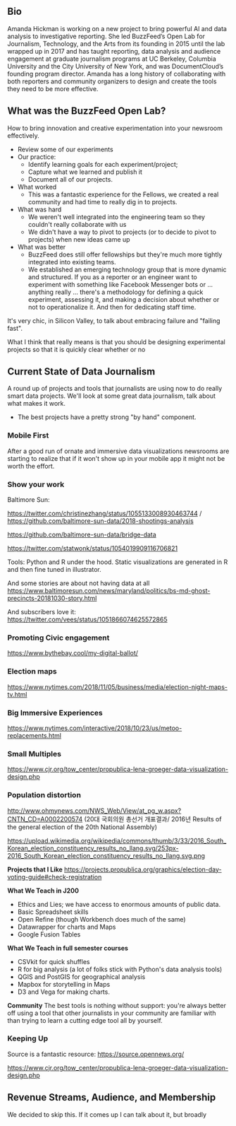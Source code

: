 ## Bio

Amanda Hickman is working on a new project to bring powerful AI and data analysis to investigative reporting. She led BuzzFeed’s Open Lab for Journalism, Technology, and the Arts from its founding in 2015 until the lab wrapped up in 2017 and has taught reporting, data analysis and audience engagement at graduate journalism programs at UC Berkeley, Columbia University and the City University of New York, and was DocumentCloud’s founding program director. Amanda has a long history of collaborating with both reporters and community organizers to design and create the tools they need to be more effective.

## What was the BuzzFeed Open Lab?
How to bring innovation and creative experimentation into your newsroom effectively.

  * Review some of our experiments
  * Our practice:
    + Identify learning goals for each experiment/project;
    + Capture what we learned and publish it
    + Document all of our projects.
  * What worked
    + This was a fantastic experience for the Fellows, we created a real community and had time to really dig in to projects.
  * What was hard
    + We weren't well integrated into the engineering team so they couldn't really collaborate with us
    + We didn't have a way to pivot to projects (or to decide to pivot to projects) when new ideas came up
  * What was better
    + BuzzFeed does still offer fellowships but they're much more tightly integrated into existing teams.
    + We established an emerging technology group that is more dynamic and structured. If you as a reporter or an engineer want to experiment with something like Facebook Messenger bots or ... anything really ... there's a methodology for defining a quick experiment, assessing it, and making a decision about whether or not to operationalize it. And then for dedicating staff time.

It's very chic, in Silicon Valley, to talk about embracing failure and "failing fast".

What I think that really means is that you should be designing experimental projects so that it is quickly clear whether or no

## Current State of Data Journalism
A round up of projects and tools that journalists are using now to do really smart data projects. We'll look at some great data journalism, talk about what makes it work.

* The best projects have a pretty strong "by hand" component.

### Mobile First
After a good run of ornate and immersive data visualizations newsrooms are starting to realize that if it won't show up in your mobile app it might not be worth the effort.

### Show your work

Baltimore Sun:

https://twitter.com/christinezhang/status/1055133008930463744 / https://github.com/baltimore-sun-data/2018-shootings-analysis

https://github.com/baltimore-sun-data/bridge-data

https://twitter.com/statwonk/status/1054019909116706821

Tools: Python and R under the hood. Static visualizations are generated in R and then fine tuned in illustrator.

And some stories are about not having data at all https://www.baltimoresun.com/news/maryland/politics/bs-md-ghost-precincts-20181030-story.html

And subscribers love it: https://twitter.com/vees/status/1051866074625572865


### Promoting Civic engagement
https://www.bythebay.cool/my-digital-ballot/

### Election maps
https://www.nytimes.com/2018/11/05/business/media/election-night-maps-tv.html

### Big Immersive Experiences
https://www.nytimes.com/interactive/2018/10/23/us/metoo-replacements.html

### Small Multiples
https://www.cjr.org/tow_center/propublica-lena-groeger-data-visualization-design.php


### Population distortion

http://www.ohmynews.com/NWS_Web/View/at_pg_w.aspx?CNTN_CD=A0002200574 (20대 국회의원 총선거 개표결과/ 2016년 Results of the general election of the 20th National Assembly)

https://upload.wikimedia.org/wikipedia/commons/thumb/3/33/2016_South_Korean_election_constituency_results_no_llang.svg/253px-2016_South_Korean_election_constituency_results_no_llang.svg.png

**Projects that I Like**
https://projects.propublica.org/graphics/election-day-voting-guide#check-registration


**What We Teach in J200**
* Ethics and Lies; we have access to enormous amounts of public data.
* Basic Spreadsheet skills
* Open Refine (though Workbench does much of the same)
* Datawrapper for charts and Maps
* Google Fusion Tables

**What We Teach in full semester courses**
* CSVkit for quick shuffles
* R for big analysis (a lot of folks stick with Python's data analysis tools)
* QGIS and PostGIS for geographical analysis
* Mapbox for storytelling in Maps
* D3 and Vega for making charts.

**Community**
The best tools is nothing without support: you're always better off using a tool that other journalists in your community are familiar with than trying to learn a cutting edge tool all by yourself. 

### Keeping Up

Source is a fantastic resource: https://source.opennews.org/

https://www.cjr.org/tow_center/propublica-lena-groeger-data-visualization-design.php



## Revenue Streams, Audience, and Membership

We decided to skip this. If it comes up I can talk about it, but broadly
